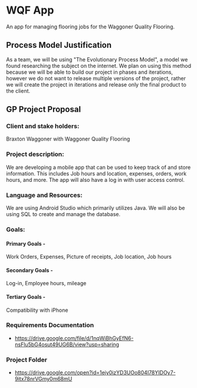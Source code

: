 # WQF App
An app for managing flooring jobs for the Waggoner Quality Flooring.

## Process Model Justification
As a team, we will be using "The Evolutionary Process Model", a model we found researching the subject on the internet. We plan on using this method because we will be able to build our project in phases and iterations, however we do not want to release multiple versions of the project, rather we will create the project in iterations and release only the final product to the client.

## GP Project Proposal

### Client and stake holders: 
Braxton Waggoner with Waggoner Quality Flooring

### Project description: 
We are developing a mobile app that can be used to keep track of and store information. This includes Job hours and location, expenses, orders, work hours, and more. The app will also have a log in with user access control.

### Language and Resources: 
We are using Android Studio which primarily utilizes Java. We will also be using SQL to create and manage the database.

### Goals:

#### Primary Goals - 
Work Orders, 
Expenses, 
Picture of receipts, 
Job location, 
Job hours

#### Secondary Goals - 
Log-in, 
Employee hours, 
mileage

#### Tertiary Goals - 
Compatibility with iPhone

### Requirements Documentation
 - https://drive.google.com/file/d/1nqWiBhGyEfN6-nsFlu5bG4osut49UG6B/view?usp=sharing
 
### Project Folder
 - https://drive.google.com/open?id=1ejy0izYD3UOo804I78YIDOy7-9itx78nrVGmy0m68mU

